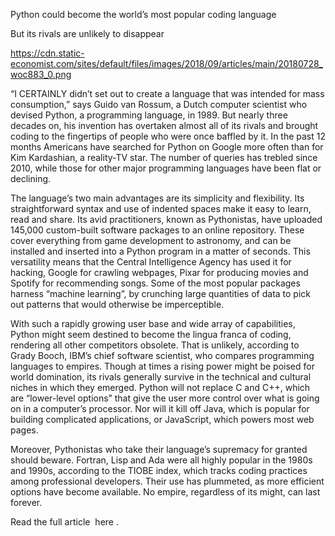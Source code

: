 Python could become the world’s most popular coding language

But its rivals are unlikely to disappear

https://cdn.static-economist.com/sites/default/files/images/2018/09/articles/main/20180728_woc883_0.png

“I CERTAINLY didn’t set out to create a language that was intended for mass consumption,” says Guido van Rossum, a Dutch computer scientist who devised Python, a programming language, in 1989. But nearly three decades on, his invention has overtaken almost all of its rivals and brought coding to the fingertips of people who were once baffled by it. In the past 12 months Americans have searched for Python on Google more often than for Kim Kardashian, a reality-TV star. The number of queries has trebled since 2010, while those for other major programming languages have been flat or declining. 

The language’s two main advantages are its simplicity and flexibility. Its straightforward syntax and use of indented spaces make it easy to learn, read and share. Its avid practitioners, known as Pythonistas, have uploaded 145,000 custom-built software packages to an online repository. These cover everything from game development to astronomy, and can be installed and inserted into a Python program in a matter of seconds. This versatility means that the Central Intelligence Agency has used it for hacking, Google for crawling webpages, Pixar for producing movies and Spotify for recommending songs. Some of the most popular packages harness “machine learning”, by crunching large quantities of data to pick out patterns that would otherwise be imperceptible.

With such a rapidly growing user base and wide array of capabilities, Python might seem destined to become the lingua franca of coding, rendering all other competitors obsolete. That is unlikely, according to Grady Booch, IBM’s chief software scientist, who compares programming languages to empires. Though at times a rising power might be poised for world domination, its rivals generally survive in the technical and cultural niches in which they emerged. Python will not replace C and C++, which are “lower-level options” that give the user more control over what is going on in a computer’s processor. Nor will it kill off Java, which is popular for building complicated applications, or JavaScript, which powers most web pages. 

Moreover, Pythonistas who take their language’s supremacy for granted should beware. Fortran, Lisp and Ada were all highly popular in the 1980s and 1990s, according to the TIOBE index, which tracks coding practices among professional developers. Their use has plummeted, as more efficient options have become available. No empire, regardless of its might, can last forever.

Read the full article  here . 